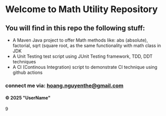 # Welcome to Math Utility Repository

## You will find in this repo the following stuff:
 
* A Maven Java project to offer Math methods like: abs (absolute), factorial, sqrt (square root, as the same functionality with math class in JDK
* A Unit Testing test script using JUnit Testing framework, TDD, DDT techniques
* A CI (Continous Integration) script to demonstrate CI technique using github actions


### connect me via: hoang.nguyenthe@gmail.com
#### &#169; 2025 "UserName"
  































9
